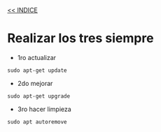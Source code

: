 [<< INDICE](../README.md)
# Realizar los tres siempre
- 1ro actualizar
```console
sudo apt-get update
```
- 2do mejorar
```console
sudo apt-get upgrade
```
- 3ro hacer limpieza
```console
sudo apt autoremove
```